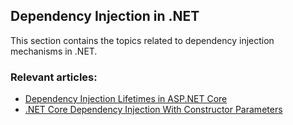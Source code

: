 ## Dependency Injection in .NET

This section contains the topics related to dependency injection mechanisms in .NET.
### Relevant articles:

- [Dependency Injection Lifetimes in ASP.NET Core](https://code-maze.com/dependency-injection-lifetimes-aspnet-core/)
- [.NET Core Dependency Injection With Constructor Parameters](https://code-maze.com/net-core-dependency-injection-with-constructor-parameters/)
